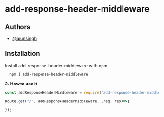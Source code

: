 # add-response-header-middleware



## Authors

- [@arunsingh](https://github.com/mrarunsingh8)




## Installation

Install add-response-header-middleware with npm

```bash
  npm i add-response-header-middleware
```



**2. How to use it**

```javascript
const addResponseHeaderMiddleware = require("add-response-header-middleware");

Route.get("/", addResponseHeaderMiddleware, (req, res)=>{

});

```